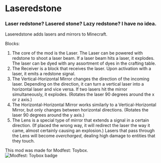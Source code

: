 # Laseredstone
### Laser redstone? Lasered stone? Lazy redstone? I have no idea.

Laseredstone adds lasers and mirrors to Minecraft.

Blocks:
1. The core of the mod is the Laser. The Laser can be powered with redstone to shoot a laser beam. If a laser beam hits a laser, it explodes. The laser can be dyed with any assortment of dyes in the crafting table.
2. The Receiver is a block that receives the laser. Upon activation with a laser, it emits a redstone signal.
3. The Vertical-Horizontal Mirror changes the direction of the incoming laser. Depending on the direction, it can turn a vertical laser into a horizontal laser and vice versa. If two lasers hit the mirror simultaneously, it explodes. (Rotates the laser 90 degrees around the x or z axis.)
4. The Horizontal-Horizontal Mirror works similarly to a Vertical-Horizontal Mirror, but only changes between horizontal directions. (Rotates the laser 90 degrees around the y axis.)
5. The Lens is a special type of mirror that extends a signal in a certain direction. (If placed the wrong way, it will redirect the laser the way it came, almost certainly causing an explosion.) Lasers that pass through the Lens will become _overcharged_, dealing high damage to entities that they touch.

This mod was made for Modfest: Toybox.</br>![Modfest: Toybox badge](https://raw.githubusercontent.com/ModFest/art/v2/badge/svg/toybox/cozy.svg)